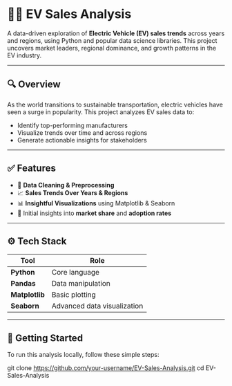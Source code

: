 # 🚗🔋 EV Sales Analysis

A data-driven exploration of **Electric Vehicle (EV) sales trends** across years and regions, using Python and popular data science libraries. This project uncovers market leaders, regional dominance, and growth patterns in the EV industry.

---

## 🔍 Overview

As the world transitions to sustainable transportation, electric vehicles have seen a surge in popularity. This project analyzes EV sales data to:

- Identify top-performing manufacturers
- Visualize trends over time and across regions
- Generate actionable insights for stakeholders

---

## ✅ Features

- 🧹 **Data Cleaning & Preprocessing**  
- 📈 **Sales Trends Over Years & Regions**  
- 📊 **Insightful Visualizations** using Matplotlib & Seaborn  
- 🧠 Initial insights into **market share** and **adoption rates**

---

## ⚙️ Tech Stack

| Tool        | Role                     |
|-------------|--------------------------|
| **Python**  | Core language            |
| **Pandas**  | Data manipulation        |
| **Matplotlib** | Basic plotting         |
| **Seaborn** | Advanced data visualization |

---

## 🚀 Getting Started

To run this analysis locally, follow these simple steps:

git clone https://github.com/your-username/EV-Sales-Analysis.git
cd EV-Sales-Analysis
